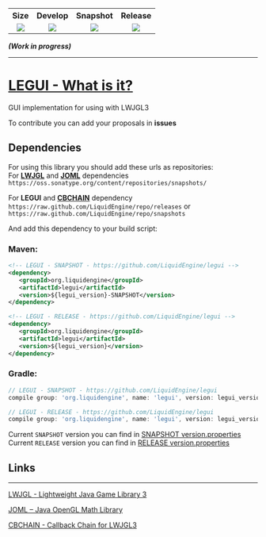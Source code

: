 <table>
  <tr>
    <th align="center">Size</th>
    <th align="center">Develop</th>
    <th align="center">Snapshot</th>
    <th align="center">Release</th>
  </tr>
  <tr>
    <td align="center"><img src="https://reposs.herokuapp.com/?path=LiquidEngine/legui"/></td>
    <td align="center"><a href="http://liquidengine.tk:8080/job/legui/job/develop/" target="_blank"><img src="http://liquidengine.tk:8080/job/legui/job/develop/badge/icon"/></a></td>
    <td align="center"><a href="http://liquidengine.tk:8080/job/legui/job/snapshots/" target="_blank"><img src="http://liquidengine.tk:8080/job/legui/job/snapshots/badge/icon"/></a></td>
    <td align="center"><a href="http://liquidengine.tk:8080/job/legui/job/releases/" target="_blank"><img src="http://liquidengine.tk:8080/job/legui/job/releases/badge/icon"/></a></td>
  </tr>
</table>

_**(Work in progress)**_
___
# [LEGUI - What is it?](https://liquidengine.github.io/legui/)  
GUI implementation for using with LWJGL3  

To contribute you can add your proposals in **issues**  

## Dependencies
For using this library you should add these urls as repositories:  
For **[LWJGL](https://github.com/LWJGL/lwjgl3)** and **[JOML](https://github.com/JOML-CI/JOML)** dependencies  
`https://oss.sonatype.org/content/repositories/snapshots/`

For **LEGUI** and **[CBCHAIN](https://github.com/LiquidEngine/cbchain)** dependency  
`https://raw.github.com/LiquidEngine/repo/releases` or  
`https://raw.github.com/LiquidEngine/repo/snapshots` 

And add this dependency to your build script:  
### Maven:
 ```xml
<!-- LEGUI - SNAPSHOT - https://github.com/LiquidEngine/legui -->
<dependency>
    <groupId>org.liquidengine</groupId>
    <artifactId>legui</artifactId>
    <version>${legui_version}-SNAPSHOT</version>
</dependency>
 ```
 ```xml
<!-- LEGUI - RELEASE - https://github.com/LiquidEngine/legui -->
<dependency>
    <groupId>org.liquidengine</groupId>
    <artifactId>legui</artifactId>
    <version>${legui_version}</version>
</dependency>
 ```
### Gradle:
  ```groovy
// LEGUI - SNAPSHOT - https://github.com/LiquidEngine/legui
compile group: 'org.liquidengine', name: 'legui', version: legui_version + '-SNAPSHOT', changing: true;
  ```
  ```groovy
// LEGUI - RELEASE - https://github.com/LiquidEngine/legui
compile group: 'org.liquidengine', name: 'legui', version: legui_version, changing: true;
  ```
  
  Current `SNAPSHOT` version you can find in [SNAPSHOT version.properties](https://github.com/LiquidEngine/legui/blob/snapshots/version.properties)  
  Current `RELEASE` version you can find in [RELEASE version.properties](https://github.com/LiquidEngine/legui/blob/releases/version.properties)  

## Links
-------------------------------
[LWJGL - Lightweight Java Game Library 3](https://github.com/LWJGL/lwjgl3)

[JOML – Java OpenGL Math Library](https://github.com/JOML-CI/JOML)

[CBCHAIN - Callback Chain for LWJGL3](https://github.com/LiquidEngine/cbchain)
